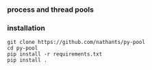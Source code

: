 ### process and thread pools

### installation
```
git clone https://github.com/nathants/py-pool
cd py-pool
pip install -r requirements.txt
pip install .
```
